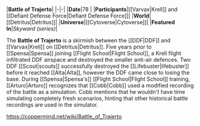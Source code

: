 |**Battle of Trajerto**|
|-|-|
|**Date**|78 |
|**Participants**|[[Varvax\|Krell]] and [[Defiant Defense Force\|Defiant Defense Force]]|
|**World**|[[Detritus\|Detritus]]|
|**Universe**|[[Cytoverse\|Cytoverse]]|
|**Featured In**|*Skyward (series)*|

The **Battle of Trajerto** is a skirmish between the [[DDF\|DDF]] and [[Varvax\|Krell]] on [[Detritus\|Detritus]].
Five years prior to [[Spensa\|Spensa]] joining [[Flight School\|Flight School]], a Krell flight infiltrated DDF airspace and destroyed the smaller anti-air defences. Two DDF [[Scout\|scouts]] successfully destroyed the [[Lifebuster\|lifebuster]] before it reached [[Alta\|Alta]], however the DDF came close to losing the base.
During [[Spensa\|Spensa's]] [[Flight School\|Flight School]] training, [[Arturo\|Arturo]] recognizes that [[Cobb\|Cobb]] used a modified recording of the battle as a simulation. Cobb mentions that he wouldn't have time simulating completely fresh scenarios, hinting that other historical battle recordings are used in the simulator.



https://coppermind.net/wiki/Battle_of_Trajerto